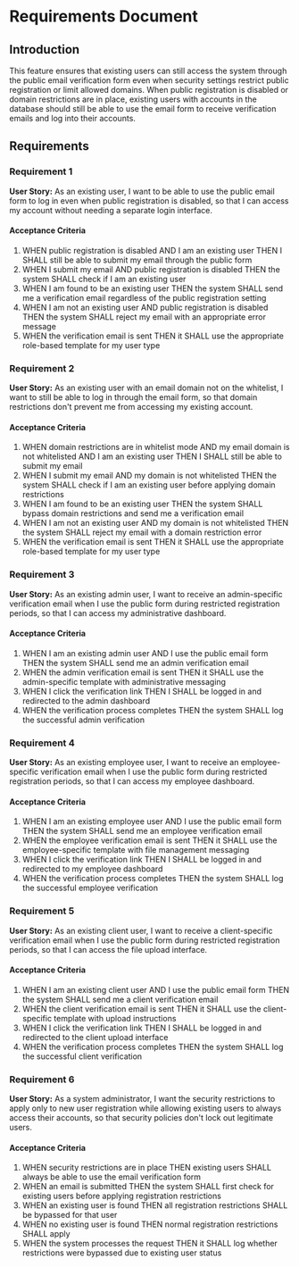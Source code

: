 # Requirements Document

## Introduction

This feature ensures that existing users can still access the system through the public email verification form even when security settings restrict public registration or limit allowed domains. When public registration is disabled or domain restrictions are in place, existing users with accounts in the database should still be able to use the email form to receive verification emails and log into their accounts.

## Requirements

### Requirement 1

**User Story:** As an existing user, I want to be able to use the public email form to log in even when public registration is disabled, so that I can access my account without needing a separate login interface.

#### Acceptance Criteria

1. WHEN public registration is disabled AND I am an existing user THEN I SHALL still be able to submit my email through the public form
2. WHEN I submit my email AND public registration is disabled THEN the system SHALL check if I am an existing user
3. WHEN I am found to be an existing user THEN the system SHALL send me a verification email regardless of the public registration setting
4. WHEN I am not an existing user AND public registration is disabled THEN the system SHALL reject my email with an appropriate error message
5. WHEN the verification email is sent THEN it SHALL use the appropriate role-based template for my user type

### Requirement 2

**User Story:** As an existing user with an email domain not on the whitelist, I want to still be able to log in through the email form, so that domain restrictions don't prevent me from accessing my existing account.

#### Acceptance Criteria

1. WHEN domain restrictions are in whitelist mode AND my email domain is not whitelisted AND I am an existing user THEN I SHALL still be able to submit my email
2. WHEN I submit my email AND my domain is not whitelisted THEN the system SHALL check if I am an existing user before applying domain restrictions
3. WHEN I am found to be an existing user THEN the system SHALL bypass domain restrictions and send me a verification email
4. WHEN I am not an existing user AND my domain is not whitelisted THEN the system SHALL reject my email with a domain restriction error
5. WHEN the verification email is sent THEN it SHALL use the appropriate role-based template for my user type

### Requirement 3

**User Story:** As an existing admin user, I want to receive an admin-specific verification email when I use the public form during restricted registration periods, so that I can access my administrative dashboard.

#### Acceptance Criteria

1. WHEN I am an existing admin user AND I use the public email form THEN the system SHALL send me an admin verification email
2. WHEN the admin verification email is sent THEN it SHALL use the admin-specific template with administrative messaging
3. WHEN I click the verification link THEN I SHALL be logged in and redirected to the admin dashboard
4. WHEN the verification process completes THEN the system SHALL log the successful admin verification

### Requirement 4

**User Story:** As an existing employee user, I want to receive an employee-specific verification email when I use the public form during restricted registration periods, so that I can access my employee dashboard.

#### Acceptance Criteria

1. WHEN I am an existing employee user AND I use the public email form THEN the system SHALL send me an employee verification email
2. WHEN the employee verification email is sent THEN it SHALL use the employee-specific template with file management messaging
3. WHEN I click the verification link THEN I SHALL be logged in and redirected to my employee dashboard
4. WHEN the verification process completes THEN the system SHALL log the successful employee verification

### Requirement 5

**User Story:** As an existing client user, I want to receive a client-specific verification email when I use the public form during restricted registration periods, so that I can access the file upload interface.

#### Acceptance Criteria

1. WHEN I am an existing client user AND I use the public email form THEN the system SHALL send me a client verification email
2. WHEN the client verification email is sent THEN it SHALL use the client-specific template with upload instructions
3. WHEN I click the verification link THEN I SHALL be logged in and redirected to the client upload interface
4. WHEN the verification process completes THEN the system SHALL log the successful client verification

### Requirement 6

**User Story:** As a system administrator, I want the security restrictions to apply only to new user registration while allowing existing users to always access their accounts, so that security policies don't lock out legitimate users.

#### Acceptance Criteria

1. WHEN security restrictions are in place THEN existing users SHALL always be able to use the email verification form
2. WHEN an email is submitted THEN the system SHALL first check for existing users before applying registration restrictions
3. WHEN an existing user is found THEN all registration restrictions SHALL be bypassed for that user
4. WHEN no existing user is found THEN normal registration restrictions SHALL apply
5. WHEN the system processes the request THEN it SHALL log whether restrictions were bypassed due to existing user status